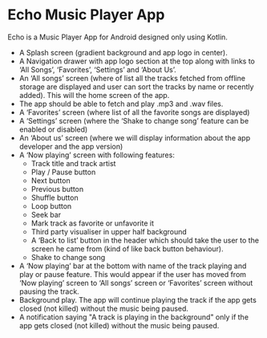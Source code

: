 # Echo Music Player App

 Echo is a Music Player App for Android designed only using Kotlin.

- A Splash screen (gradient background and app logo in center).
- A Navigation drawer with app logo section at the top along with links to ‘All Songs’, ‘Favorites’, ‘Settings’ and ‘About Us’.
- An ‘All songs’ screen (where of list all the tracks fetched from offline storage are displayed and user can sort the tracks by name or recently added). This will the home screen of the app.
- The app should be able to fetch and play .mp3 and .wav files.
- A ‘Favorites’ screen (where list of all the favorite songs are displayed)
- A ‘Settings’ screen (where the ‘Shake to change song’ feature can be enabled or disabled)
- An ‘About us’ screen (where we will display information about the app developer and the app version)
- A ‘Now playing’ screen with following features:
  - Track title and track artist
  - Play / Pause button
  - Next button
  - Previous button
  - Shuffle button
  - Loop button
  - Seek bar
  - Mark track as favorite or unfavorite it
  - Third party visualiser in upper half background
  - A ‘Back to list’ button in the header which should take the user to the screen he came from (kind of like back button behaviour).
  - Shake to change song
- A ‘Now playing’ bar at the bottom with name of the track playing and play or pause feature. This would appear if the user has moved from ‘Now playing’ screen to ‘All songs’ screen or ‘Favorites’ screen without pausing the track.
- Background play. The app will continue playing the track if the app gets closed (not killed) without the music being paused.
- A notification saying "A track is playing in the background" only if the app gets closed (not killed) without the music being paused.
